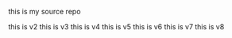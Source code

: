 this is my source repo

this is v2
this is v3
this is v4
this is v5
this is v6
this is v7
this is v8
